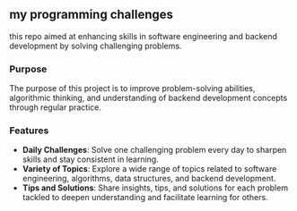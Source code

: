 ## my programming challenges 

this repo aimed at enhancing skills in software engineering and backend development by solving challenging problems.

### Purpose
The purpose of this project is to improve problem-solving abilities, algorithmic thinking, and understanding of backend development concepts through regular practice.

### Features
- **Daily Challenges**: 
Solve one challenging problem every day to sharpen skills and stay consistent in learning.
- **Variety of Topics**: 
Explore a wide range of topics related to software engineering, algorithms, data structures, and backend development.
- **Tips and Solutions**: 
Share insights, tips, and solutions for each problem tackled to deepen understanding and facilitate learning for others.


